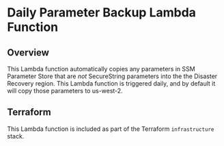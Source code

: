 # Daily Parameter Backup Lambda Function

## Overview

This Lambda function automatically copies any parameters in SSM Parameter Store that are *not* SecureString parameters into the the Disaster Recovery region. This Lambda function is triggered daily, and by default it will copy those parameters to us-west-2.

## Terraform

This Lambda function is included as part of the Terraform `infrastructure` stack.

